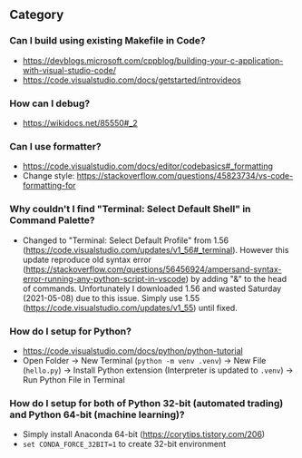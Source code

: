 ## Category

### Can I build using existing Makefile in Code?
- https://devblogs.microsoft.com/cppblog/building-your-c-application-with-visual-studio-code/
- https://code.visualstudio.com/docs/getstarted/introvideos

### How can I debug?
- https://wikidocs.net/85550#_2

### Can I use formatter?
- https://code.visualstudio.com/docs/editor/codebasics#_formatting
- Change style: https://stackoverflow.com/questions/45823734/vs-code-formatting-for

### Why couldn't I find "Terminal: Select Default Shell" in Command Palette?
- Changed to "Terminal: Select Default Profile" from 1.56 (https://code.visualstudio.com/updates/v1_56#_terminal). However this update reproduce old syntax error (https://stackoverflow.com/questions/56456924/ampersand-syntax-error-running-any-python-script-in-vscode) by adding "&" to the head of commands. Unfortunately I downloaded 1.56 and wasted Saturday (2021-05-08) due to this issue. Simply use 1.55 (https://code.visualstudio.com/updates/v1_55) until fixed.

### How do I setup for Python?
- https://code.visualstudio.com/docs/python/python-tutorial
- Open Folder → New Terminal (`python -m venv .venv`) → New File (`hello.py`) → Install Python extension (Interpreter is updated to `.venv`) → Run Python File in Terminal

### How do I setup for both of Python 32-bit (automated trading) and Python 64-bit (machine learning)?
- Simply install Anaconda 64-bit (https://corytips.tistory.com/206)
- `set CONDA_FORCE_32BIT=1` to create 32-bit environment
